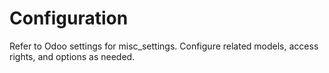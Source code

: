 # Configuration

Refer to Odoo settings for misc_settings. Configure related models, access rights, and options as needed.
